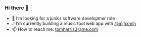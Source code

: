 ### Hi there 👋
- 🌱 I’m looking for a junior software developmer role
- 🎶 I’m currently building a music tool web app with [@mjhxmjh](https://github.com/mjhxmjh)
- 📫 How to reach me: tomharris3@me.com

<!--

- 🌱 I’m currently learning TypeScript with help from https://www.typescriptlang.org/docs/


**tom-ai/tom-ai** is a ✨ _special_ ✨ repository because its `README.md` (this file) appears on your GitHub profile.

Here are some ideas to get you started:

- 🔭 I’m currently working on ...
- 🌱 I’m currently learning ...
- 👯 I’m looking to collaborate on ...
- 🤔 I’m looking for help with ...
- 💬 Ask me about ...
- 📫 How to reach me: ...
- 😄 Pronouns: ...
- ⚡ Fun fact: ...
-->

